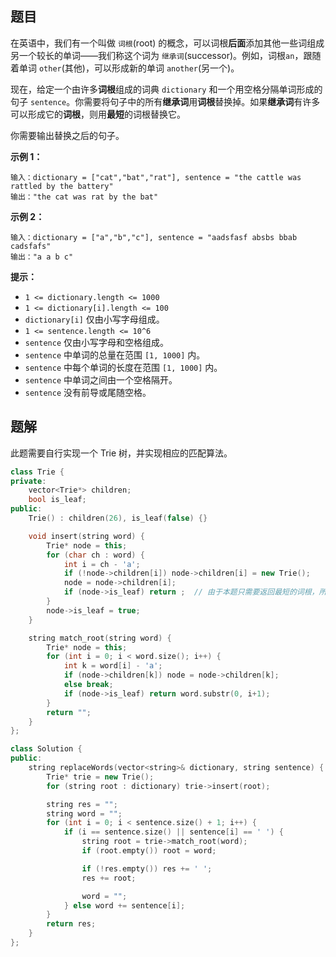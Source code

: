 ## 题目

在英语中，我们有一个叫做 `词根`(root) 的概念，可以词根**后面**添加其他一些词组成另一个较长的单词——我们称这个词为 `继承词`(successor)。例如，词根`an`，跟随着单词 `other`(其他)，可以形成新的单词 `another`(另一个)。

现在，给定一个由许多**词根**组成的词典 `dictionary` 和一个用空格分隔单词形成的句子 `sentence`。你需要将句子中的所有**继承词**用**词根**替换掉。如果**继承词**有许多可以形成它的**词根**，则用**最短**的词根替换它。

你需要输出替换之后的句子。

 

**示例 1：**

```
输入：dictionary = ["cat","bat","rat"], sentence = "the cattle was rattled by the battery"
输出："the cat was rat by the bat"
```

**示例 2：**

```
输入：dictionary = ["a","b","c"], sentence = "aadsfasf absbs bbab cadsfafs"
输出："a a b c"
```

 

**提示：**

- `1 <= dictionary.length <= 1000`
- `1 <= dictionary[i].length <= 100`
- `dictionary[i]` 仅由小写字母组成。
- `1 <= sentence.length <= 10^6`
- `sentence` 仅由小写字母和空格组成。
- `sentence` 中单词的总量在范围 `[1, 1000]` 内。
- `sentence` 中每个单词的长度在范围 `[1, 1000]` 内。
- `sentence` 中单词之间由一个空格隔开。
- `sentence` 没有前导或尾随空格。

 

## 题解

此题需要自行实现一个 Trie 树，并实现相应的匹配算法。

```c++
class Trie {
private:
    vector<Trie*> children;
    bool is_leaf;
public:
    Trie() : children(26), is_leaf(false) {}

    void insert(string word) {
        Trie* node = this;
        for (char ch : word) {
            int i = ch - 'a';
            if (!node->children[i]) node->children[i] = new Trie();
            node = node->children[i];
            if (node->is_leaf) return ;  // 由于本题只需要返回最短的词根，所以更长的词根也没意义
        }
        node->is_leaf = true;
    }

    string match_root(string word) {
        Trie* node = this;
        for (int i = 0; i < word.size(); i++) {
            int k = word[i] - 'a';
            if (node->children[k]) node = node->children[k];
            else break;
            if (node->is_leaf) return word.substr(0, i+1);
        }
        return "";
    }
};

class Solution {
public:
    string replaceWords(vector<string>& dictionary, string sentence) {
        Trie* trie = new Trie();
        for (string root : dictionary) trie->insert(root);

        string res = "";
        string word = "";
        for (int i = 0; i < sentence.size() + 1; i++) {
            if (i == sentence.size() || sentence[i] == ' ') {
                string root = trie->match_root(word);
                if (root.empty()) root = word;

                if (!res.empty()) res += ' ';
                res += root;

                word = "";
            } else word += sentence[i];
        }
        return res;
    }
};
```

